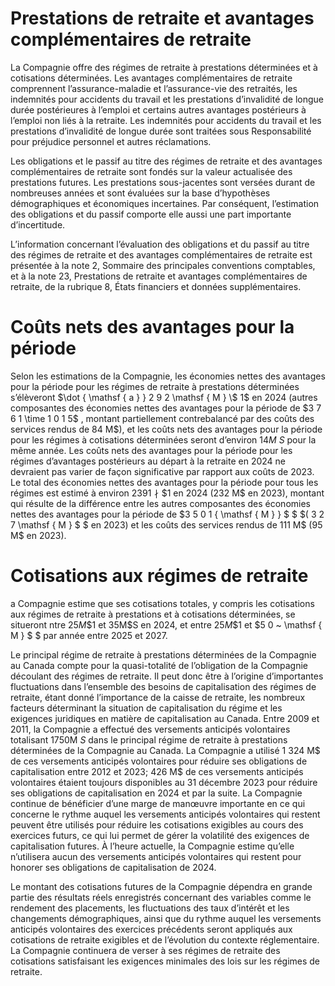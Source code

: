 # Prestations de retraite et avantages complémentaires de retraite

La Compagnie offre des régimes de retraite à prestations déterminées et à cotisations déterminées. Les avantages complémentaires de retraite comprennent l’assurance-maladie et l’assurance-vie des retraités, les indemnités pour accidents du travail et les prestations d’invalidité de longue durée postérieures à l’emploi et certains autres avantages postérieurs à l’emploi non liés à la retraite. Les indemnités pour accidents du travail et les prestations d’invalidité de longue durée sont traitées sous Responsabilité pour préjudice personnel et autres réclamations.

Les obligations et le passif au titre des régimes de retraite et des avantages complémentaires de retraite sont fondés sur la valeur actualisée des prestations futures. Les prestations sous-jacentes sont versées durant de nombreuses années et sont évaluées sur la base d’hypothèses démographiques et économiques incertaines. Par conséquent, l’estimation des obligations et du passif comporte elle aussi une part importante d’incertitude.

L’information concernant l’évaluation des obligations et du passif au titre des régimes de retraite et des avantages complémentaires de retraite est présentée à la note 2, Sommaire des principales conventions comptables, et à la note 23, Prestations de retraite et avantages complémentaires de retraite, de la rubrique 8, États financiers et données supplémentaires.

# Coûts nets des avantages pour la période

Selon les estimations de la Compagnie, les économies nettes des avantages pour la période pour les régimes de retraite à prestations déterminées s’élèveront $\dot { \mathsf { a } } 2 9 2 \mathsf { M } \$ 1$ en 2024 (autres composantes des économies nettes des avantages pour la période de $3 7 6 1 \time 1 0 1 5$ , montant partiellement contrebalancé par des coûts des services rendus de 84 M\$), et les coûts nets des avantages pour la période pour les régimes à cotisations déterminées seront d’environ $1 4 M \ S$ pour la même année. Les coûts nets des avantages pour la période pour les régimes d’avantages postérieurs au départ à la retraite en 2024 ne devraient pas varier de façon significative par rapport aux coûts de 2023. Le total des économies nettes des avantages pour la période pour tous les régimes est estimé à environ $2 3 9 1 \nmid \$ 1$ en 2024 (232 M\$ en 2023), montant qui résulte de la différence entre les autres composantes des économies nettes des avantages pour la période de $3 5 0 1  { \mathsf { M } } \$ $ $( 3 2 7 \mathsf { M } \$ $ en 2023) et les coûts des services rendus de 111 M\$ (95 M\$ en 2023).

# Cotisations aux régimes de retraite

a Compagnie estime que ses cotisations totales, y compris les cotisations aux régimes de retraite à prestations et à cotisations déterminées, se situeront ntre $2 5 M \$ 1$ et $3 5 \mathsf { M } \$ \mathsf { S }$ en 2024, et entre $2 5 M \$ 1$ et $5 0 ~ \mathsf { M } \$ $ par année entre 2025 et 2027.

Le principal régime de retraite à prestations déterminées de la Compagnie au Canada compte pour la quasi-totalité de l’obligation de la Compagnie découlant des régimes de retraite. Il peut donc être à l’origine d’importantes fluctuations dans l’ensemble des besoins de capitalisation des régimes de retraite, étant donné l’importance de la caisse de retraite, les nombreux facteurs déterminant la situation de capitalisation du régime et les exigences juridiques en matière de capitalisation au Canada. Entre 2009 et 2011, la Compagnie a effectué des versements anticipés volontaires totalisant $1 7 5 0 \mathrm { M } \ S$ dans le principal régime de retraite à prestations déterminées de la Compagnie au Canada. La Compagnie a utilisé 1 324 M\$ de ces versements anticipés volontaires pour réduire ses obligations de capitalisation entre 2012 et 2023; 426 M\$ de ces versements anticipés volontaires étaient toujours disponibles au 31 décembre 2023 pour réduire ses obligations de capitalisation en 2024 et par la suite. La Compagnie continue de bénéficier d’une marge de manœuvre importante en ce qui concerne le rythme auquel les versements anticipés volontaires qui restent peuvent être utilisés pour réduire les cotisations exigibles au cours des exercices futurs, ce qui lui permet de gérer la volatilité des exigences de capitalisation futures. À l’heure actuelle, la Compagnie estime qu’elle n’utilisera aucun des versements anticipés volontaires qui restent pour honorer ses obligations de capitalisation de 2024.

Le montant des cotisations futures de la Compagnie dépendra en grande partie des résultats réels enregistrés concernant des variables comme le rendement des placements, les fluctuations des taux d’intérêt et les changements démographiques, ainsi que du rythme auquel les versements anticipés volontaires des exercices précédents seront appliqués aux cotisations de retraite exigibles et de l’évolution du contexte réglementaire. La Compagnie continuera de verser à ses régimes de retraite des cotisations satisfaisant les exigences minimales des lois sur les régimes de retraite.
